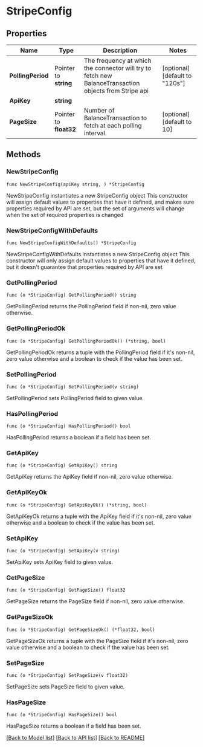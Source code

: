 # StripeConfig

## Properties

Name | Type | Description | Notes
------------ | ------------- | ------------- | -------------
**PollingPeriod** | Pointer to **string** | The frequency at which the connector will try to fetch new BalanceTransaction objects from Stripe api | [optional] [default to "120s"]
**ApiKey** | **string** |  |
**PageSize** | Pointer to **float32** | Number of BalanceTransaction to fetch at each polling interval.  | [optional] [default to 10]

## Methods

### NewStripeConfig

`func NewStripeConfig(apiKey string, ) *StripeConfig`

NewStripeConfig instantiates a new StripeConfig object
This constructor will assign default values to properties that have it defined,
and makes sure properties required by API are set, but the set of arguments
will change when the set of required properties is changed

### NewStripeConfigWithDefaults

`func NewStripeConfigWithDefaults() *StripeConfig`

NewStripeConfigWithDefaults instantiates a new StripeConfig object
This constructor will only assign default values to properties that have it defined,
but it doesn't guarantee that properties required by API are set

### GetPollingPeriod

`func (o *StripeConfig) GetPollingPeriod() string`

GetPollingPeriod returns the PollingPeriod field if non-nil, zero value otherwise.

### GetPollingPeriodOk

`func (o *StripeConfig) GetPollingPeriodOk() (*string, bool)`

GetPollingPeriodOk returns a tuple with the PollingPeriod field if it's non-nil, zero value otherwise
and a boolean to check if the value has been set.

### SetPollingPeriod

`func (o *StripeConfig) SetPollingPeriod(v string)`

SetPollingPeriod sets PollingPeriod field to given value.

### HasPollingPeriod

`func (o *StripeConfig) HasPollingPeriod() bool`

HasPollingPeriod returns a boolean if a field has been set.

### GetApiKey

`func (o *StripeConfig) GetApiKey() string`

GetApiKey returns the ApiKey field if non-nil, zero value otherwise.

### GetApiKeyOk

`func (o *StripeConfig) GetApiKeyOk() (*string, bool)`

GetApiKeyOk returns a tuple with the ApiKey field if it's non-nil, zero value otherwise
and a boolean to check if the value has been set.

### SetApiKey

`func (o *StripeConfig) SetApiKey(v string)`

SetApiKey sets ApiKey field to given value.


### GetPageSize

`func (o *StripeConfig) GetPageSize() float32`

GetPageSize returns the PageSize field if non-nil, zero value otherwise.

### GetPageSizeOk

`func (o *StripeConfig) GetPageSizeOk() (*float32, bool)`

GetPageSizeOk returns a tuple with the PageSize field if it's non-nil, zero value otherwise
and a boolean to check if the value has been set.

### SetPageSize

`func (o *StripeConfig) SetPageSize(v float32)`

SetPageSize sets PageSize field to given value.

### HasPageSize

`func (o *StripeConfig) HasPageSize() bool`

HasPageSize returns a boolean if a field has been set.


[[Back to Model list]](../README.md#documentation-for-models) [[Back to API list]](../README.md#documentation-for-api-endpoints) [[Back to README]](../README.md)
